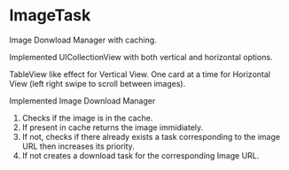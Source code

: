 # ImageTask
Image Donwload Manager with caching.

Implemented UICollectionView with both vertical and horizontal options.

TableView like effect for Vertical View.
One card at a time for Horizontal View (left right swipe to scroll between images).

Implemented Image Download Manager
1. Checks if the image is in the cache.
2. If present in cache returns the image immidiately. 
3. If not, checks if there already exists a task corresponding to the image URL then increases its priority.
4. If not creates a download task for the corresponding Image URL.
